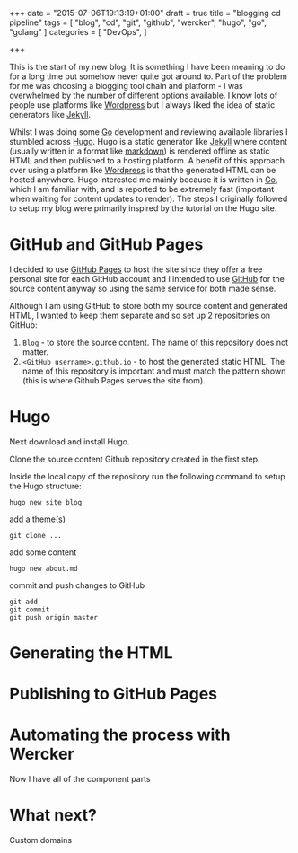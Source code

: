 +++
date = "2015-07-06T19:13:19+01:00"
draft = true
title = "blogging cd pipeline"
tags = [ "blog", "cd", "git", "github", "wercker", "hugo", "go", "golang" ]
categories = [
  "DevOps",
]

+++

This is the start of my new blog.  It is something I have been meaning to do for a long time but somehow never quite got around to.  Part of the problem for me was choosing a blogging tool chain and platform - I was overwhelmed by the number of different options available.  I know lots of people use platforms like [Wordpress] but I always liked the idea of static generators like [Jekyll].

<!--more-->

Whilst I was doing some [Go] development and reviewing available libraries I stumbled across [Hugo].  Hugo is a static generator like [Jekyll] where content (usually written in a format like [markdown](https://en.wikipedia.org/wiki/Markdown)) is rendered offline as static HTML and then published to a hosting platform.  A benefit of this approach over using a platform like [Wordpress] is that the generated HTML can be hosted anywhere.  Hugo interested me mainly because it is written in [Go], which I am familiar with, and is reported to be extremely fast (important when waiting for content updates to render).  The steps I originally followed to setup my blog were primarily inspired by the tutorial on the Hugo site. 

# GitHub and GitHub Pages

I decided to use [GitHub Pages](https://pages.github.com/) to host the site since they offer a free personal site for each GitHub account and I intended to use [GitHub](http://github.com) for the source content anyway so using the same service for both made sense.

Although I am using GitHub to store both my source content and generated HTML, I wanted to keep them separate and so set up 2 repositories on GitHub:

1. `Blog` - to store the source content.  The name of this repository does not matter.
1. `<GitHub username>.github.io` - to host the generated static HTML.  The name of this repository is important and must match the pattern shown  (this is where Github Pages serves the site from).

# Hugo

Next download and install Hugo.

Clone the source content Github repository created in the first step.

Inside the local copy of the repository run the following command to setup the Hugo structure:

	hugo new site blog

add a theme(s)

	git clone ...

add some content

	hugo new about.md

commit and push changes to GitHub

	git add
	git commit
	git push origin master
	
# Generating the HTML


# Publishing to GitHub Pages

		
# Automating the process with Wercker

Now I have all of the component parts


# What next?

Custom domains


[Wordpress]: https://wordpress.com/
[Jekyll]: http://jekyllrb.com/
[Hugo]: http://gohugo.io
[Go]: https://golang.org/
